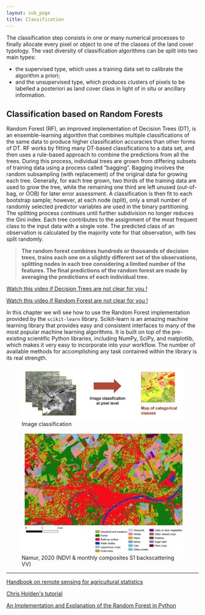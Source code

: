 ```yaml
---
layout: sub_page
title: Classification
---
```


<a href="https://nicolasdeffense.github.io/eo-toolbox/notebooks/7_Classification/random_forest_classification.html"> <i class="fas fa-eye fa-lg"></i></a>
<a href="https://nicolasdeffense.github.io/eo-toolbox/notebooks/7_Classification/random_forest_classification.ipynb"> <i class="fas fa-download fa-lg"></i></a>


The classification step consists in one or many numerical processes to finally allocate every pixel or object to one of the classes of the land cover typology. The vast diversity of classification algorithms can be split into two main types:
- the supervised type, which uses a training data set to calibrate the algorithm a priori;
- and the unsupervised type, which produces clusters of pixels to be labelled a posteriori as land cover class in light of in situ or ancillary information.


## Classification based on Random Forests

Random Forest (RF), an improved implementation of Decision Trees (DT), is an ensemble-learning algorithm that combines multiple classifications of the same data to produce higher classification accuracies than other forms of DT. RF works by fitting many DT-based classifications to a data set, and then uses a rule-based approach to combine the predictions from all the trees. During this process, individual trees are grown from differing subsets of training data using a process called “bagging”. Bagging involves the random subsampling (with replacement) of the original data for growing each tree. Generally, for each tree grown, two thirds of the training data are used to grow the tree, while the remaining one third are left unused (out-of-bag, or OOB) for later error assessment. A classification is then fit to each bootstrap sample; however, at each node (split), only a small number of randomly selected predictor variables are used in the binary partitioning. The splitting process continues until further subdivision no longer reduces the Gini index. Each tree contributes to the assignment of the most frequent class to the input data with a single vote. The predicted class of an observation is calculated by the majority vote for that observation, with ties split randomly.

> **The random forest combines hundreds or thousands of decision trees, trains each one on a slightly different set of the observations, splitting nodes in each tree considering a limited number of the features. The final predictions of the random forest are made by averaging the predictions of each individual tree.**

[Watch this video if Decision Trees are not clear for you !](https://www.youtube.com/watch?v=7VeUPuFGJHk)

[Watch this video if Random Forest are not clear for you !](https://www.youtube.com/watch?v=J4Wdy0Wc_xQ)


In this chapter we will see how to use the Random Forest implementation provided by the `scikit-learn` library. Scikit-learn is an amazing machine learning library that provides easy and consistent interfaces to many of the most popular machine learning algorithms. It is built on top of the pre-existing scientific Python libraries, including NumPy, SciPy, and matplotlib, which makes it very easy to incorporate into your workflow. The number of available methods for accomplishing any task contained within the library is its real strength.


<figure class="image">
  <img src="../figures/im_classif_pixel.png" alt="Image classification" width="600">
  <figcaption>Image classification</figcaption>
</figure>



<figure class="image">
  <img src="../figures/classif_namur_2020.png" alt="Image classification" width="800">
  <figcaption>Namur, 2020 (NDVI & monthly composites S1 backscattering VV)</figcaption>
</figure>



---

[Handbook on remote sensing for agricultural statistics](https://nicolasdeffense.github.io/eo-toolbox/docs/Remote_Sensing_for_Agricultural_Statistics.pdf)

[Chris Holden's tutorial](https://ceholden.github.io/open-geo-tutorial/python/chapter_5_classification.html)

[An Implementation and Explanation of the Random Forest in Python](https://towardsdatascience.com/an-implementation-and-explanation-of-the-random-forest-in-python-77bf308a9b76)